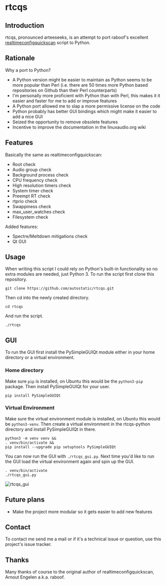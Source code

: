 # rtcqs

## Introduction

rtcqs, pronounced arteeseeks, is an attempt to port raboof's excellent [realtimeconfigquickscan](https://github.com/raboof/realtimeconfigquickscan) script to Python.

## Rationale

Why a port to Python?
- A Python version might be easier to maintain as Python seems to be more popular than Perl (i.e. there are 50 times more Python based repositories on Github than their Perl counterparts)
- I'm personally more proficient with Python than with Perl, this makes it it easier and faster for me to add or improve features
- A Python port allowed me to slap a more permissive license on the code
- Python probably has better GUI bindings which might make it easier to add a nice GUI
- Seized the opportunity to remove obsolete features
- Incentive to improve the documentation in the linuxaudio.org wiki

## Features

Basically the same as realtimeconfigquickscan:
- Root check
- Audio group check
- Background process check
- CPU frequency check
- High resolution timers check
- System timer check
- Preempt RT check
- rtprio check
- Swappiness check
- max_user_watches check
- Filesystem check

Added features:
- Spectre/Meltdown mitigations check
- Qt GUI

## Usage

When writing this script I could rely on Python's built-in functionality so no extra modules are needed, just Python 3. To run the script first clone this repository.

```
git clone https://github.com/autostatic/rtcqs.git
```

Then cd into the newly created directory.

```
cd rtcqs
```

And run the script.

```
./rtcqs
```

## GUI

To run the GUI first install the PySimpleGUIQt module either in your home directory or a virtual environment.

### Home directory

Make sure `pip` is installed, on Ubuntu this would be the `python3-pip` package. Then install PySimpleGUIQt for your user.

```
pip install PySimpleGUIQt
```

### Virtual Environment

Make sure the virtual environment module is installed, on Ubuntu this would be `python3-venv`. Then create a virtual environment in the rtcqs-python directory and install PySimpleGUIQt in there.

```
python3 -m venv venv &&
. venv/bin/activate &&
pip install --upgrade pip setuptools PySimpleGUIQt
```

You can now run the GUI with `./rtcqs_gui.py`. Next time you'd like to run the GUI load the virtual environment again and spin up the GUI.

```
. venv/bin/activate
./rtcqs_gui.py
```

![rtcqs_gui](https://user-images.githubusercontent.com/477316/144107441-d33ca27a-606c-4af1-8562-54d59e54b580.png)

## Future plans

- Make the project more modular so it gets easier to add new features

## Contact

To contact me send me a mail or if it's a technical issue or question, use this project's issue tracker.

## Thanks

Many thanks of course to the original author of realtimeconfigquickscan, Arnout Engelen a.k.a. raboof.